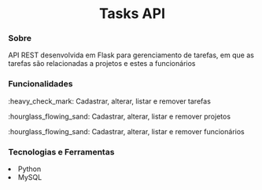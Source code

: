 <h1 align="center">Tasks API</h1>

<h3>Sobre</h3>
<p>API REST desenvolvida em Flask para gerenciamento de tarefas, em que as tarefas são relacionadas a projetos e estes a funcionários</p>

<h3>Funcionalidades</h3>
<p>:heavy_check_mark: Cadastrar, alterar, listar e remover tarefas</p>
<p>:hourglass_flowing_sand: Cadastrar, alterar, listar e remover projetos</p>
<p>:hourglass_flowing_sand: Cadastrar, alterar, listar e remover funcionários</p>

<h3>Tecnologias e Ferramentas</h3>
<li>Python</li>
<li>MySQL</li>
